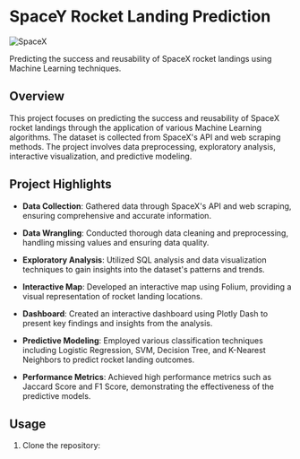 # SpaceY Rocket Landing Prediction

![SpaceX](spacex_logo.png)

Predicting the success and reusability of SpaceX rocket landings using Machine Learning techniques.

## Overview

This project focuses on predicting the success and reusability of SpaceX rocket landings through the application of various Machine Learning algorithms. The dataset is collected from SpaceX's API and web scraping methods. The project involves data preprocessing, exploratory analysis, interactive visualization, and predictive modeling.

## Project Highlights

- **Data Collection**: Gathered data through SpaceX's API and web scraping, ensuring comprehensive and accurate information.

- **Data Wrangling**: Conducted thorough data cleaning and preprocessing, handling missing values and ensuring data quality.

- **Exploratory Analysis**: Utilized SQL analysis and data visualization techniques to gain insights into the dataset's patterns and trends.

- **Interactive Map**: Developed an interactive map using Folium, providing a visual representation of rocket landing locations.

- **Dashboard**: Created an interactive dashboard using Plotly Dash to present key findings and insights from the analysis.

- **Predictive Modeling**: Employed various classification techniques including Logistic Regression, SVM, Decision Tree, and K-Nearest Neighbors to predict rocket landing outcomes.

- **Performance Metrics**: Achieved high performance metrics such as Jaccard Score and F1 Score, demonstrating the effectiveness of the predictive models.

## Usage

1. Clone the repository:

